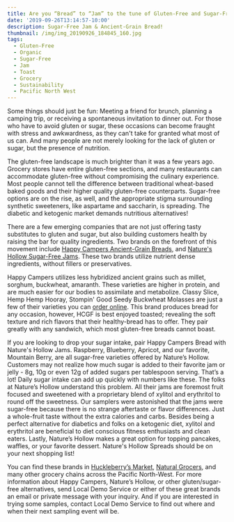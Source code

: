 ```yaml
---
title: Are you “Bread” to “Jam” to the tune of Gluten-Free and Sugar-Free?
date: '2019-09-26T13:14:57-10:00'
description: Sugar-Free Jam & Ancient-Grain Bread!
thumbnail: /img/img_20190926_184845_160.jpg
tags:
  - Gluten-Free
  - Organic
  - Sugar-Free
  - Jam
  - Toast
  - Grocery
  - Sustainability
  - Pacific North West
---
```

Some things should just be fun: Meeting a friend for brunch, planning a camping trip, or receiving a spontaneous invitation to dinner out. For those who have to avoid gluten or sugar, these occasions can become fraught with stress and awkwardness, as they can't take for granted what most of us can. And many people are not merely looking for the lack of gluten or sugar, but the presence of nutrition.

The gluten-free landscape is much brighter than it was a few years ago. Grocery stores have entire gluten-free sections, and many restaurants can accommodate gluten-free without compromising the culinary experience. Most people cannot tell the difference between traditional wheat-based baked goods and their higher quality gluten-free counterparts. Sugar-free options are on the rise, as well, and the appropriate stigma surrounding synthetic sweeteners, like aspartame and saccharin, is spreading. The diabetic and ketogenic market demands nutritious alternatives! 

There are a few emerging companies that are not just offering tasty substitutes to gluten and sugar, but also building customers health by raising the bar for quality ingredients. Two brands on the forefront of this movement include [Happy Campers Ancient-Grain Breads](https://www.happycampersgf.com/), and [Nature's Hollow Sugar-Free Jams](https://www.natureshollow.com/). These two brands utilize nutrient dense ingredients, without fillers or preservatives. 

Happy Campers utilizes less hybridized ancient grains such as millet, sorghum, buckwheat, amaranth. These varieties are higher in protein, and are much easier for our bodies to assimilate and metabolize. Classy Slice, Hemp Hemp Hooray, Stompin' Good Seedy Buckwheat Molasses are just a few of their varieties you can [order online](https://www.happycampersgf.com/shop/). This brand produces bread for any occasion, however, HCGF is best enjoyed toasted; revealing the soft texture and rich flavors that their healthy-bread has to offer. They pair greatly with any sandwich, which most gluten-free breads cannot boast.

If you are looking to drop your sugar intake, pair Happy Campers Bread with Nature's Hollow Jams. Raspberry, Blueberry, Apricot, and our favorite, Mountain Berry, are all sugar-free  varieties offered by Nature’s Hollow. Customers may not realize how much sugar is added to their favorite jam or jelly - 8g, 10g or even 12g of added sugars per tablespoon serving. That’s a lot! Daily sugar intake can add up quickly with numbers like these. The folks at Nature’s Hollow understand this problem. All their jams are foremost fruit focused and sweetened with a proprietary blend of xylitol and erythritol to round off the sweetness. Our samplers were astonished that the jams were sugar-free because there is no strange aftertaste or flavor differences. Just a whole-fruit taste without the extra calories and carbs. Besides being a perfect alternative for diabetics and folks on a ketogenic diet, xylitol and erythritol are beneficial to diet conscious fitness enthusiasts and clean eaters​. Lastly, Nature’s Hollow makes a great option for topping pancakes, waffles, or your favorite dessert. Nature's Hollow Spreads  should be on your next shopping list! 

You can find these brands in [Huckleberry’s Market](https://www.huckleberrysnaturalmarket.com/), [Natural Grocers](https://www.naturalgrocers.com/), and many other grocery chains across the Pacific North-West. For more information about Happy Campers, Nature’s Hollow, or other gluten/sugar-free alternatives, send Local Demo Service or either of these great brands an email or private message with your inquiry. And if you are interested in trying some samples, contact Local Demo Service to find out where and when their next sampling event will be.
